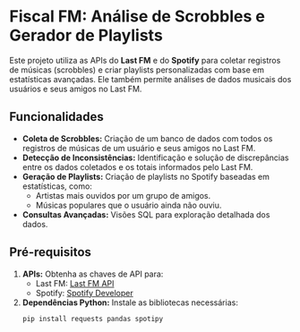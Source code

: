 # Fiscal FM: Análise de Scrobbles e Gerador de Playlists

Este projeto utiliza as APIs do **Last FM** e do **Spotify** para coletar registros de músicas (scrobbles) e criar playlists personalizadas com base em estatísticas avançadas. Ele também permite análises de dados musicais dos usuários e seus amigos no Last FM.

## Funcionalidades
- **Coleta de Scrobbles:** Criação de um banco de dados com todos os registros de músicas de um usuário e seus amigos no Last FM.
- **Detecção de Inconsistências:** Identificação e solução de discrepâncias entre os dados coletados e os totais informados pelo Last FM.
- **Geração de Playlists:** Criação de playlists no Spotify baseadas em estatísticas, como:
  - Artistas mais ouvidos por um grupo de amigos.
  - Músicas populares que o usuário ainda não ouviu.
- **Consultas Avançadas:** Visões SQL para exploração detalhada dos dados.

## Pré-requisitos
1. **APIs:** Obtenha as chaves de API para:
   - Last FM: [Last FM API](https://www.last.fm/api)
   - Spotify: [Spotify Developer](https://developer.spotify.com/)
2. **Dependências Python:** Instale as bibliotecas necessárias:
   ```bash
   pip install requests pandas spotipy
